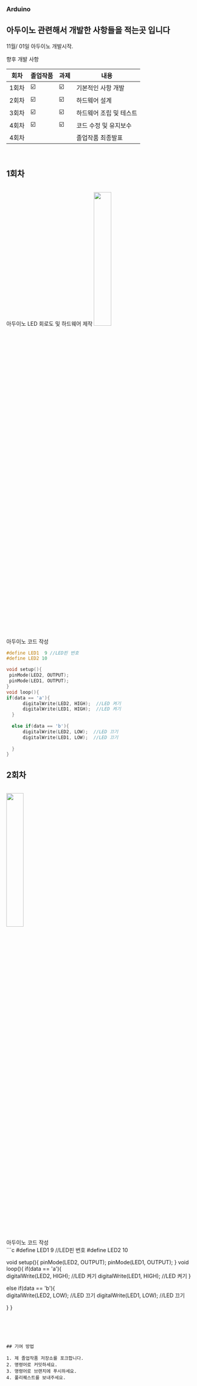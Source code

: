 ### Arduino

## 아두이노 관련해서 개발한 사항들을 적는곳 입니다 

11월/ 01일 아두이노 개발시작.

향후 개발 사항
<br>

| 회차 | 졸업작품 | 과제 | 내용 |
| ------ | -- | -- |----------- |
| 1회차 | ☑️ | ☑️ | 기본적인 사항 개발  |
| 2회차 | ☑️ | ☑️ | 하드웨어 설계 |
| 3회차 | ☑️ | ☑️ | 하드웨어 조립 및 테스트 |
| 4회차 | ☑️ | ☑️ | 코드 수정 및 유지보수 |
| 4회차 |  |  | 졸업작품 최종발표 |
<br>

## 1회차
<br>
아두이노 LED 회로도 및 하드웨어 제작
<img whith="30%" height="30%" src="https://user-images.githubusercontent.com/73435598/201585003-3809f414-b1eb-4be5-acfb-26a6d8a2b020.PNG"/><br>
아두이노 코드 작성<br>

```c
#define LED1  9 //LED핀 번호
#define LED2 10 

void setup(){
 pinMode(LED2, OUTPUT);
 pinMode(LED1, OUTPUT);
}
void loop(){
if(data == 'a'){  
      digitalWrite(LED2, HIGH);  //LED 켜기
      digitalWrite(LED1, HIGH);  //LED 켜기
  }
  
  else if(data == 'b'){  
      digitalWrite(LED2, LOW);  //LED 끄기
      digitalWrite(LED1, LOW);  //LED 끄기
      
  }
}
```
## 2회차
<br>
<img whith="30%" height="30%" src="https://user-images.githubusercontent.com/73435598/201587779-a33ac171-b384-4067-939c-c5c22049e490.PNG"/><br>
아두이노 코드 작성<br>
```c
#define LED1  9 //LED핀 번호
#define LED2 10 

void setup(){
 pinMode(LED2, OUTPUT);
 pinMode(LED1, OUTPUT);
}
void loop(){
if(data == 'a'){  
      digitalWrite(LED2, HIGH);  //LED 켜기
      digitalWrite(LED1, HIGH);  //LED 켜기
  }
  
  else if(data == 'b'){  
      digitalWrite(LED2, LOW);  //LED 끄기
      digitalWrite(LED1, LOW);  //LED 끄기
      
  }
}
```





## 기여 방법

1. 제 졸업작품 저장소를 포크합니다.
2. 명령어로 커밋하세요.
3. 명령어로 브랜치에 푸시하세요. 
4. 풀리퀘스트를 보내주세요.
